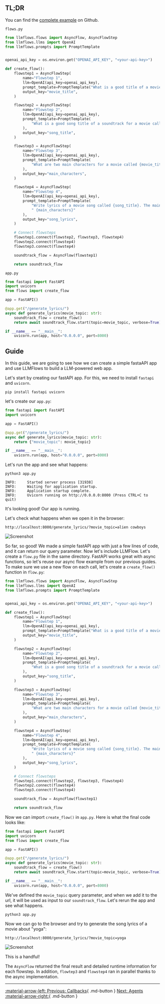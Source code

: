 ## TL;DR

You can find the [complete example](https://github.com/stoyan-stoyanov/llmflows/tree/main/examples/llmflows_in_fastapi/songwriter) on Github.

`flows.py`
```python
from llmflows.flows import AsyncFlow, AsyncFlowStep
from llmflows.llms import OpenAI
from llmflows.prompts import PromptTemplate


openai_api_key = os.environ.get("OPENAI_API_KEY", "<your-api-key>")

def create_flow():
    flowstep1 = AsyncFlowStep(
        name="Flowstep 1",
        llm=OpenAI(api_key=openai_api_key),
        prompt_template=PromptTemplate("What is a good title of a movie about {topic}?"),
        output_key="movie_title",
    )

    flowstep2 = AsyncFlowStep(
        name="Flowstep 2",
        llm=OpenAI(api_key=openai_api_key),
        prompt_template=PromptTemplate(
            "What is a good song title of a soundtrack for a movie called {movie_title}?"
        ),
        output_key="song_title",
    )

    flowstep3 = AsyncFlowStep(
        name="Flowstep 3",
        llm=OpenAI(api_key=openai_api_key),
        prompt_template=PromptTemplate(
            "What are two main characters for a movie called {movie_title}?"
        ),
        output_key="main_characters",
    )

    flowstep4 = AsyncFlowStep(
        name="Flowstep 4",
        llm=OpenAI(api_key=openai_api_key),
        prompt_template=PromptTemplate(
            "Write lyrics of a movie song called {song_title}. The main characters are"
            " {main_characters}"
        ),
        output_key="song_lyrics",
    )

    # Connect flowsteps
    flowstep1.connect(flowstep2, flowstep3, flowstep4)
    flowstep2.connect(flowstep4)
    flowstep3.connect(flowstep4)

    soundtrack_flow = AsyncFlow(flowstep1)

    return soundtrack_flow

```

`app.py`

```python
from fastapi import FastAPI
import uvicorn
from flows import create_flow

app = FastAPI()

@app.get("/generate_lyrics/")
async def generate_lyrics(movie_topic: str):
    soundtrack_flow = create_flow()
    return await soundtrack_flow.start(topic=movie_topic, verbose=True)

if __name__ == "__main__":
    uvicorn.run(app, host="0.0.0.0", port=8000)

```

## Guide
In this guide, we are going to see how we can create a simple fastaAPI app and use 
LLMFlows to build a LLM-powered web app.

Let's start by creating our fastAPI app. For this, we need to install `fastapi` and 
`uvicorn`.

```
pip install fastapi uvicorn
```

let's create our `app.py`:

```python
from fastapi import FastAPI
import uvicorn

app = FastAPI()

@app.get("/generate_lyrics/")
async def generate_lyrics(movie_topic: str):
    return {"movie_topic": movie_topic}

if __name__ == "__main__":
    uvicorn.run(app, host="0.0.0.0", port=8000)
```

Let's run the app and see what happens:

```commandline
python3 app.py
```

```commandline
INFO:     Started server process [31938]
INFO:     Waiting for application startup.
INFO:     Application startup complete.
INFO:     Uvicorn running on http://0.0.0.0:8000 (Press CTRL+C to quit)
```

It's looking good! Our app is running.

Let's check what happens when we open it in the browser:

```
http://localhost:8000/generate_lyrics/?movie_topic=alien cowboys
```

![Screenshot](assets/fastapi_guide_1.png)

So far, so good! We made a simple fastAPI app with just a few lines of code, and it can 
return our query parameter. 
Now let's include LLMFlow. Let's create a `flow.py` file in the same directory. FastAPI 
works great with async functions, so let's reuse our async flow example from our 
previous guides. To make sure we use a new flow on each call, let's create a 
`create_flow()` function in `flow.py`:



```python
from llmflows.flows import AsyncFlow, AsyncFlowStep
from llmflows.llms import OpenAI
from llmflows.prompts import PromptTemplate


openai_api_key = os.environ.get("OPENAI_API_KEY", "<your-api-key>")

def create_flow():
    flowstep1 = AsyncFlowStep(
        name="Flowstep 1",
        llm=OpenAI(api_key=openai_api_key),
        prompt_template=PromptTemplate("What is a good title of a movie about {topic}?"),
        output_key="movie_title",
    )

    flowstep2 = AsyncFlowStep(
        name="Flowstep 2",
        llm=OpenAI(api_key=openai_api_key),
        prompt_template=PromptTemplate(
            "What is a good song title of a soundtrack for a movie called {movie_title}?"
        ),
        output_key="song_title",
    )

    flowstep3 = AsyncFlowStep(
        name="Flowstep 3",
        llm=OpenAI(api_key=openai_api_key),
        prompt_template=PromptTemplate(
            "What are two main characters for a movie called {movie_title}?"
        ),
        output_key="main_characters",
    )

    flowstep4 = AsyncFlowStep(
        name="Flowstep 4",
        llm=OpenAI(api_key=openai_api_key),
        prompt_template=PromptTemplate(
            "Write lyrics of a movie song called {song_title}. The main characters are"
            " {main_characters}"
        ),
        output_key="song_lyrics",
    )

    # Connect flowsteps
    flowstep1.connect(flowstep2, flowstep3, flowstep4)
    flowstep2.connect(flowstep4)
    flowstep3.connect(flowstep4)

    soundtrack_flow = AsyncFlow(flowstep1)

    return soundtrack_flow
```

Now we can import `create_flow()` in `app.py`. Here is what the final code looks like:

```python
from fastapi import FastAPI
import uvicorn
from flows import create_flow

app = FastAPI()

@app.get("/generate_lyrics/")
async def generate_lyrics(movie_topic: str):
    soundtrack_flow = create_flow()
    return await soundtrack_flow.start(topic=movie_topic, verbose=True)

if __name__ == "__main__":
    uvicorn.run(app, host="0.0.0.0", port=8000)
```

We've defined the `movie_topic` query parameter, and when we add it to the url, it 
will be used as input to our `soundtrack_flow`. 
Let's rerun the app and see what happens. 

```commandline
python3 app.py
```
Now we can go to the browser and try to generate the song lyrics of a movie about 
"yoga":

```
http://localhost:8000/generate_lyrics/?movie_topic=yoga
```

![Screenshot](assets/fastapi_guide_2.png)

This is a handful!

The `AsyncFlow` returned the final result and detailed runtime information for each 
flowstep. In addition, `flowtep3` and `flowstep4` ran in parallel thanks to the async 
implementation.

***
[:material-arrow-left: Previous: Callbacks](Callbacks.md){ .md-button }
[Next: Agents :material-arrow-right:](Agents.md){ .md-button }